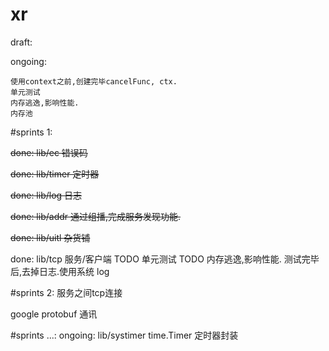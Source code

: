 # xr

draft:

ongoing:
    
    使用context之前,创建完毕cancelFunc, ctx.
    单元测试
    内存逃逸,影响性能.
    内存池

#sprints 1:

~~done:
lib/ec
错误码~~

~~done:
lib/timer
定时器~~

~~done:
lib/log
日志~~

~~done:
lib/addr
通过组播,完成服务发现功能.~~
    
~~done:
lib/uitl
杂货铺~~

done:
lib/tcp
服务/客户端
    TODO 单元测试
    TODO 内存逃逸,影响性能.
    测试完毕后,去掉日志.使用系统 log

#sprints 2:
服务之间tcp连接

google protobuf 通讯


#sprints ...:
ongoing:
lib/systimer
time.Timer 定时器封装